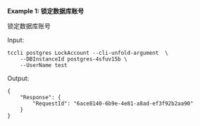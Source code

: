 **Example 1: 锁定数据库账号**

锁定数据库账号

Input: 

```
tccli postgres LockAccount --cli-unfold-argument  \
    --DBInstanceId postgres-4sfuv15b \
    --UserName test
```

Output: 
```
{
    "Response": {
        "RequestId": "6ace8140-6b9e-4e81-a8ad-ef3f92b2aa90"
    }
}
```

